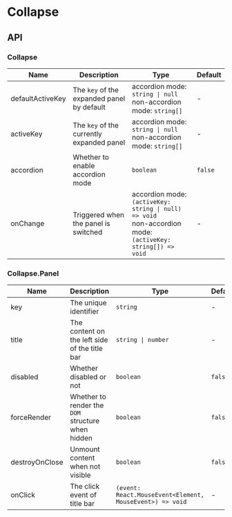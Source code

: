 # Collapse

<code src="./demos/index.tsx"></code>

## API

### Collapse

| Name             | Description                                | Type                                                                                                             | Default |
| ---------------- | ------------------------------------------ | ---------------------------------------------------------------------------------------------------------------- | ------- |
| defaultActiveKey | The `key` of the expanded panel by default | accordion mode: `string \| null` <br/>non-accordion mode: `string[]`                                             | -       |
| activeKey        | The `key` of the currently expanded panel  | accordion mode: `string \| null` <br/>non-accordion mode: `string[]`                                             | -       |
| accordion        | Whether to enable accordion mode           | `boolean`                                                                                                        | `false` |
| onChange         | Triggered when the panel is switched       | accordion mode: `(activeKey: string \| null) => void` <br /> non-accordion mode: `(activeKey: string[]) => void` | -       |

### Collapse.Panel

| Name           | Description                                       | Type                                                     | Default |
| -------------- | ------------------------------------------------- | -------------------------------------------------------- | ------- |
| key            | The unique identifier                             | `string`                                                 | -       |
| title          | The content on the left side of the title bar     | `string \| number`                                       | -       |
| disabled       | Whether disabled or not                           | `boolean`                                                | `false` |
| forceRender    | Whether to render the `DOM` structure when hidden | `boolean`                                                | `false` |
| destroyOnClose | Unmount content when not visible                  | `boolean`                                                | `false` |
| onClick        | The click event of title bar                      | `(event: React.MouseEvent<Element, MouseEvent>) => void` | -       |

